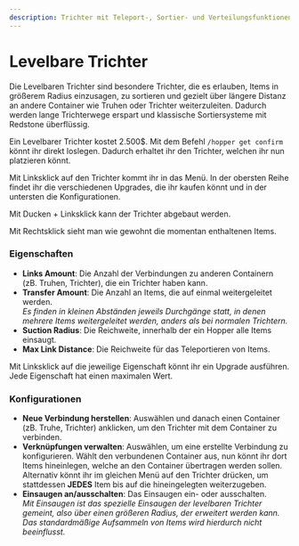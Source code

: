 ```yaml
---
description: Trichter mit Teleport-, Sortier- und Verteilungsfunktionen
---
```


# Levelbare Trichter

Die Levelbaren Trichter sind besondere Trichter, die es erlauben, Items in größerem Radius einzusagen, zu sortieren und gezielt über längere Distanz an andere Container wie Truhen oder Trichter weiterzuleiten. Dadurch werden lange Trichterwege erspart und klassische Sortiersysteme mit Redstone überflüssig.

Ein Levelbarer Trichter kostet 2.500$. Mit dem Befehl `/hopper get confirm` könnt ihr direkt loslegen. Dadurch erhaltet ihr den Trichter, welchen ihr nun platzieren könnt.

Mit Linksklick auf den Trichter kommt ihr in das Menü. In der obersten Reihe findet ihr die verschiedenen Upgrades, die ihr kaufen könnt und in der untersten die Konfigurationen.

Mit Ducken + Linksklick kann der Trichter abgebaut werden.

Mit Rechtsklick sieht man wie gewohnt die momentan enthaltenen Items.

### Eigenschaften

* **Links Amount**: Die Anzahl der Verbindungen zu anderen Containern (zB. Truhen, Trichter), die ein Trichter haben kann.
* **Transfer Amount**: Die Anzahl an Items, die auf einmal weitergeleitet werden.\
  _Es finden in kleinen Abständen jeweils Durchgänge statt, in denen mehrere Items weitergeleitet werden, anders als bei normalen Trichtern._
* **Suction Radius**: Die Reichweite, innerhalb der ein Hopper alle Items einsaugt.
* **Max Link Distance**: Die Reichweite für das Teleportieren von Items.

Mit Linksklick auf die jeweilige Eigenschaft könnt ihr ein Upgrade ausführen. Jede Eigenschaft hat einen maximalen Wert.

### Konfigurationen

* **Neue Verbindung herstellen**: Auswählen und danach einen Container (zB. Truhe, Trichter) anklicken, um den Trichter mit dem Container zu verbinden.
* **Verknüpfungen verwalten**: Auswählen, um eine erstellte Verbindung zu konfigurieren. Wählt den verbundenen Container aus, nun könnt ihr dort Items hineinlegen, welche an den Container übertragen werden sollen. Alternativ könnt ihr im gleichen Menü auf den Trichter drücken, um stattdessen **JEDES** Item bis auf die hineingelegten weiterzugeben.
* **Einsaugen an/ausschalten**: Das Einsaugen ein- oder ausschalten.\
  _Mit Einsaugen ist das spezielle Einsaugen der levelbaren Trichter gemeint, also über einen größeren Radius, der erweitert werden kann. Das standardmäßige Aufsammeln von Items wird hierdurch nicht beeinflusst._
